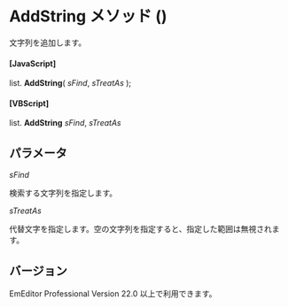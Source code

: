 # AddString メソッド ()

文字列を追加します。

#### \[JavaScript\]

list. **AddString**( _sFind_, _sTreatAs_ );

#### \[VBScript\]

list. **AddString** _sFind_, _sTreatAs_

## パラメータ

_sFind_

検索する文字列を指定します。

_sTreatAs_

代替文字を指定します。空の文字列を指定すると、指定した範囲は無視されます。

## バージョン

EmEditor Professional Version 22.0 以上で利用できます。
